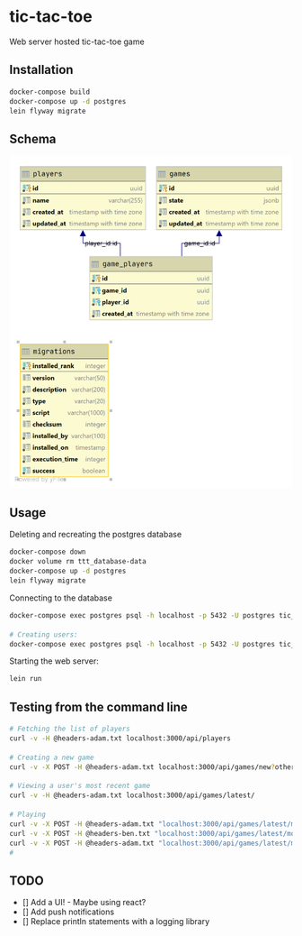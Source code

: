 # tic-tac-toe

Web server hosted tic-tac-toe game

## Installation

```bash
docker-compose build
docker-compose up -d postgres
lein flyway migrate
```

## Schema

![Database Schema](schema.png "Title")


## Usage

Deleting and recreating the postgres database
```bash
docker-compose down
docker volume rm ttt_database-data
docker-compose up -d postgres
lein flyway migrate
```

Connecting to the database
```bash
docker-compose exec postgres psql -h localhost -p 5432 -U postgres tic_tac_toe

# Creating users:
docker-compose exec postgres psql -h localhost -p 5432 -U postgres tic_tac_toe -c "insert into players (name) values ('adam'),('ben'),('colin');"
```

Starting the web server:
```bash
lein run
```

## Testing from the command line

```bash
# Fetching the list of players
curl -v -H @headers-adam.txt localhost:3000/api/players

# Creating a new game
curl -v -X POST -H @headers-adam.txt localhost:3000/api/games/new?other-player-id=61a395d5-9657-415e-9c86-853cedd3a12e

# Viewing a user's most recent game
curl -v -H @headers-adam.txt localhost:3000/api/games/latest/

# Playing
curl -v -X POST -H @headers-adam.txt "localhost:3000/api/games/latest/move?row=1&column=1"
curl -v -X POST -H @headers-ben.txt "localhost:3000/api/games/latest/move?row=1&column=0"
curl -v -X POST -H @headers-adam.txt "localhost:3000/api/games/latest/move?row=2&column=2"
# 
```
 
## TODO

- [] Add a UI! - Maybe using react?
- [] Add push notifications 
- [] Replace println statements with a logging library


